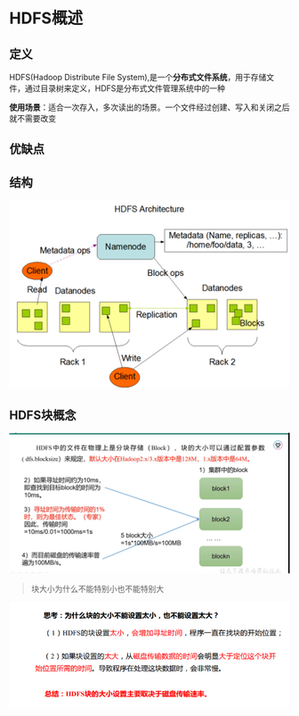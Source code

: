 # HDFS概述

## 定义

HDFS(Hadoop Distribute File System),是一个**分布式文件系统**，用于存储文件，通过目录树来定义，HDFS是分布式文件管理系统中的一种

**使用场景**：适合一次存入，多次读出的场景。一个文件经过创建、写入和关闭之后就不需要改变

## 优缺点

## 结构

![HDFS结构](/图片/HDFS结构.png)

## HDFS块概念

![块概念](/图片/HDFS块概念.png)

> 块大小为什么不能特别小也不能特别大

![块大小](/图片/块大小问题.png)
